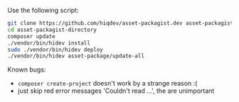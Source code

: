 Use the following script:

```sh
git clone https://github.com/hiqdev/asset-packagist.dev asset-packagist-directory
cd asset-packagist-directory
composer update
./vendor/bin/hidev install
sudo ./vendor/bin/hidev deploy
./vendor/bin/hidev asset-package/update-all
```

Known bugs:

- `composer create-project` doesn't work by a strange reason :(
- just skip red error messages 'Couldn't read ...', the are unimportant

